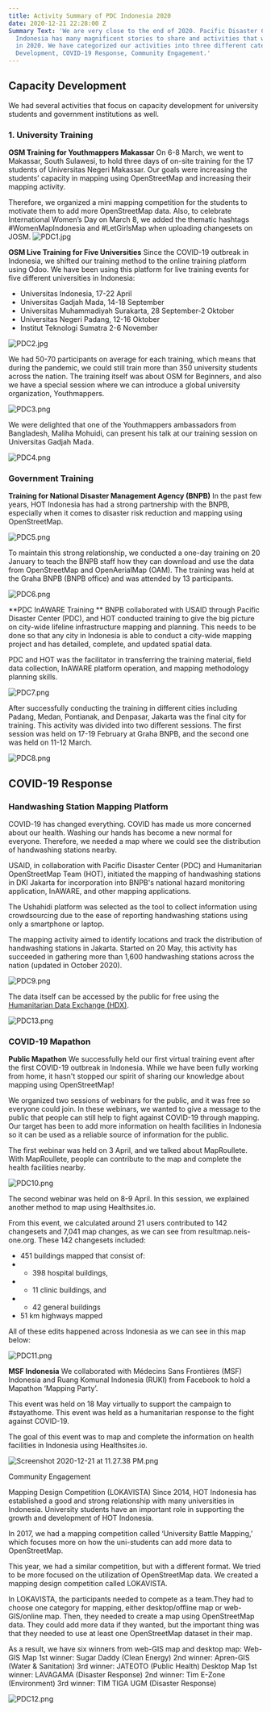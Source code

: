 ```yaml
---
title: Activity Summary of PDC Indonesia 2020
date: 2020-12-21 22:28:00 Z
Summary Text: 'We are very close to the end of 2020. Pacific Disaster Center (PDC)
  Indonesia has many magnificent stories to share and activities that we have accomplished
  in 2020. We have categorized our activities into three different categories: Capacity
  Development, COVID-19 Response, Community Engagement.'
---
```


## Capacity Development
We had several activities that focus on capacity development for university students and government institutions as well. 

### 1. University Training

**OSM Training for Youthmappers Makassar**
On 6-8 March, we went to Makassar, South Sulawesi, to hold three days of on-site training for the 17 students of Universitas Negeri Makassar. Our goals were increasing the students’ capacity in mapping using OpenStreetMap and increasing their mapping activity. 
 
Therefore, we organized a mini mapping competition for the students to motivate them to add more OpenStreetMap data. Also, to celebrate International Women’s Day on March 8, we added the thematic hashtags #WomenMapIndonesia and #LetGirlsMap when uploading changesets on JOSM.
![PDC1.jpg](/uploads/PDC1.jpg)

**OSM Live Training for Five Universities**
Since the COVID-19 outbreak in Indonesia, we shifted our training method to the online training platform using Odoo. We have been using this platform for live training events for five different universities in Indonesia:
* Universitas Indonesia, 17-22 April
* Universitas Gadjah Mada, 14-18 September
* Universitas Muhammadiyah Surakarta, 28 September-2 Oktober
* Universitas Negeri Padang, 12-16 Oktober
* Institut Teknologi Sumatra 2-6 November

![PDC2.jpg](/uploads/PDC2.jpg)

We had 50-70 participants on average for each training, which means that during the pandemic, we could still train more than 350 university students across the nation. The training itself was about OSM for Beginners, and also we have a special session where we can introduce a global university organization, Youthmappers. 

![PDC3.png](/uploads/PDC3.png)

We were delighted that one of the Youthmappers ambassadors from Bangladesh, Maliha Mohuidi, can present his talk at our training session on Universitas Gadjah Mada. 

![PDC4.png](/uploads/PDC4.png)

### Government Training 

**Training for National Disaster Management Agency (BNPB)**
In the past few years, HOT Indonesia has had a strong partnership with the BNPB, especially when it comes to disaster risk reduction and mapping using OpenStreetMap. 

![PDC5.png](/uploads/PDC5.png)

To maintain this strong relationship, we conducted a one-day training on 20 January to teach the BNPB staff how they can download and use the data from OpenStreetMap and OpenAerialMap (OAM). The training was held at the Graha BNPB (BNPB office) and was attended by 13 participants. 

![PDC6.png](/uploads/PDC6.png)

**PDC InAWARE Training **
BNPB collaborated with USAID through Pacific Disaster Center (PDC), and HOT conducted training to give the big picture on city-wide lifeline infrastructure mapping and planning. This needs to be done so that any city in Indonesia is able to conduct a city-wide mapping project and has detailed, complete, and updated spatial data. 
 
PDC and HOT was the facilitator in transferring the training material, field data collection, InAWARE platform operation, and mapping methodology planning skills.

![PDC7.png](/uploads/PDC7.png)

After successfully conducting the training in different cities including Padang, Medan, Pontianak, and Denpasar, Jakarta was the final city for training. This activity was divided into two different sessions. The first session was held on 17-19 February at Graha BNPB, and the second one was held on 11-12 March. 

![PDC8.png](/uploads/PDC8.png)

## COVID-19 Response
 
### Handwashing Station Mapping Platform
COVID-19 has changed everything. COVID has made us more concerned about our health. Washing our hands has become a new normal for everyone. Therefore, we needed a map where we could see the distribution of handwashing stations nearby. 
 
USAID, in collaboration with Pacific Disaster Center (PDC) and Humanitarian OpenStreetMap Team (HOT), initiated the mapping of handwashing stations in DKI Jakarta for incorporation into BNPB's national hazard monitoring application, InAWARE, and other mapping applications. 
 
The Ushahidi platform was selected as the tool to collect information using crowdsourcing due to the ease of reporting handwashing stations using only a smartphone or laptop.
 
The mapping activity aimed to identify locations and track the distribution of handwashing stations in Jakarta. Started on 20 May, this activity has succeeded in gathering more than 1,600 handwashing stations across the nation (updated in October 2020).

![PDC9.png](/uploads/PDC9.png)

The data itself can be accessed by the public for free using the [Humanitarian Data Exchange (HDX)](https://data.humdata.org/dataset/hot-ushahidi-handwashing-station-data-in-indonesia-3-june-2020).

![PDC13.png](/uploads/PDC13.png)

### COVID-19 Mapathon

**Public Mapathon**
We successfully held our first virtual training event after the first COVID-19 outbreak in Indonesia. While we have been fully working from home, it hasn't stopped our spirit of sharing our knowledge about mapping using OpenStreetMap!
 
We organized two sessions of webinars for the public, and it was free so everyone could join. In these webinars, we wanted to give a message to the public that people can still help to fight against COVID-19 through mapping. Our target has been to add more information on health facilities in Indonesia so it can be used as a reliable source of information for the public.
 
The first webinar was held on 3 April, and we talked about MapRoullete. With MapRoullete, people can contribute to the map and complete the health facilities nearby. 

![PDC10.png](/uploads/PDC10.png)

The second webinar was held on 8-9 April. In this session, we explained another method to map using Healthsites.io.
 
From this event, we calculated around 21 users contributed to 142 changesets and 7,041 map changes, as we can see from resultmap.neis-one.org. These 142 changesets included:
* 451 buildings mapped that consist of:
* * 398 hospital buildings, 
* * 11 clinic buildings, and 
* * 42 general buildings
* 51 km highways mapped

All of these edits happened across Indonesia as we can see in this map below:

![PDC11.png](/uploads/PDC11.png)


**MSF Indonesia**
We collaborated with Médecins Sans Frontières (MSF) Indonesia and Ruang Komunal Indonesia (RUKI) from Facebook to hold a Mapathon ‘Mapping Party’.
 
This event was held on 18 May virtually to support the campaign to #stayathome. This event was held as a humanitarian response to the fight against COVID-19. 
 
The goal of this event was to map and complete the information on health facilities in Indonesia using Healthsites.io. 

![Screenshot 2020-12-21 at 11.27.38 PM.png](/uploads/Screenshot%202020-12-21%20at%2011.27.38%20PM.png)

Community Engagement
 
Mapping Design Competition (LOKAVISTA)
Since 2014, HOT Indonesia has established a good and strong relationship with many universities in Indonesia. University students have an important role in supporting the growth and development of HOT Indonesia. 
 
In 2017, we had a mapping competition called ‘University Battle Mapping,’ which focuses more on how the uni-students can add more data to OpenStreetMap. 
 
This year, we had a similar competition, but with a different format. We tried to be more focused on the utilization of OpenStreetMap data. We created a mapping design competition called LOKAVISTA.
 
In LOKAVISTA, the participants needed to compete as a team.They had to choose one category for mapping, either desktop/offline map or web-GIS/online map. Then, they needed to create a map using OpenStreetMap data. They could add more data if they wanted, but the important thing was that they needed to use at least one OpenStreetMap dataset in their map. 
 
As a result, we have six winners from web-GIS map and desktop map: 
Web-GIS Map
1st winner: Sugar Daddy (Clean Energy)
2nd winner: Apren-GIS (Water & Sanitation)
3rd winner: JATEOTO (Public Health) 
Desktop Map
1st winner: LAVAGAMA (Disaster Response)
2nd winner: Tim E-Zone (Environment)
3rd winner: TIM TIGA UGM (Disaster Response)

![PDC12.png](/uploads/PDC12.png)
